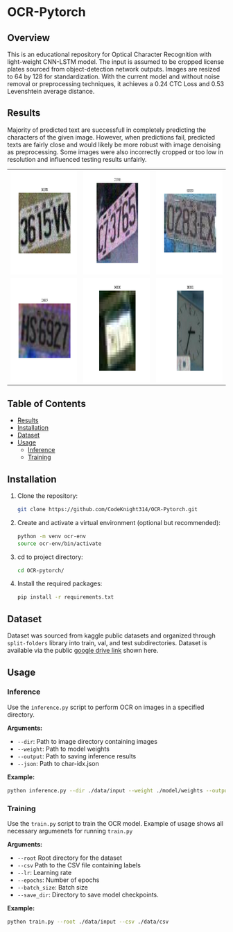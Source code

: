# OCR-Pytorch

## Overview 
This is an educational repository for Optical Character Recognition with light-weight CNN-LSTM model. The input is assumed to be cropped license plates sourced from object-detection network outputs. Images are resized to 64 by 128 for standardization. With the current model and without noise removal or preprocessing techniques, it achieves a 0.24 CTC Loss and 0.53 Levenshtein average distance. 

## Results
Majority of predicted text are successfull in completely predicting the characters of the given image. However, when predictions fail, predicted texts are fairly close and would likely be more robust with image denoising as preprocessing. Some images were also incorrectly cropped or too low in resolution and influenced testing results unfairly.

<table>
  <tr>
    <td><img src="img/351.jpg.png" alt="Successful OCR result", width="320" height="240"></td>
    <td><img src="img/418.jpg.png" alt="Successful OCR result", width="320" height="240"></td>
    <td><img src="img/541.jpg.png" alt="Successful OCR result", width="320" height="240"></td>
  </tr>
  <tr>
    <td><img src="img/85.jpg.png" alt="Unsuccessful OCR result", width="320" height="240"></td>
    <td><img src="img/579.jpg.png" alt="Low Resolution Input", width="320" height="240"></td>
    <td><img src="img/1015.jpg.png" alt="Invalid crop input", width="320" height="240"></td>
  </tr>
</table>

## Table of Contents
- [Results](#results)
- [Installation](#installation)
- [Dataset](#dataset)
- [Usage](#usage)
  - [Inference](#inference)
  - [Training](#training)

## Installation

1. Clone the repository:
    ```bash
    git clone https://github.com/CodeKnight314/OCR-Pytorch.git
    ```

2. Create and activate a virtual environment (optional but recommended):
    ```bash
    python -m venv ocr-env
    source ocr-env/bin/activate
    ```

3. cd to project directory: 
    ```bash 
    cd OCR-pytorch/
    ```

4. Install the required packages:
    ```bash
    pip install -r requirements.txt
    ```
## Dataset
Dataset was sourced from kaggle public datasets and organized through `split-folders` library into train, val, and test subdirectories. Dataset is available via the public [google drive link](https://drive.google.com/file/d/1svARnKkNUNA-KUYf6AqdnxOqW4B8JPRK/view?usp=sharing) shown here. 

## Usage

### Inference

Use the `inference.py` script to perform OCR on images in a specified directory.

**Arguments:**
- `--dir`: Path to image directory containing images
- `--weight`: Path to model weights
- `--output`: Path to saving inference results
- `--json`: Path to char-idx.json

**Example:**
```bash
python inference.py --dir ./data/input --weight ./model/weights --output_dir ./data/output --json ./dict/json
```

### Training
Use the `train.py` script to train the OCR model. Example of usage shows all necessary argumenets for running `train.py`

**Arguments:**
- `--root` Root directory for the dataset
- `--csv` Path to the CSV file containing labels
- `--lr`: Learning rate
- `--epochs`: Number of epochs
- `--batch_size`: Batch size
- `--save_dir`: Directory to save model checkpoints.

**Example:**
```bash
python train.py --root ./data/input --csv ./data/csv
```
